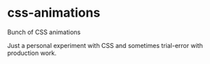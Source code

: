 # css-animations
Bunch of CSS animations

Just a personal experiment with CSS and sometimes trial-error with production work.

